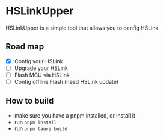 # HSLinkUpper

HSLinkUpper is a simple tool that allows you to config HSLink.

## Road map

* [x] Config your HSLink
* [ ] Upgrade your HSLink
* [ ] Flash MCU via HSLink
* [ ] Config offline Flash (need HSLink update)

## How to build

* make sure you have a pnpm installed, or install it
* run `pnpm install`
* run `pnpm tauri build`
